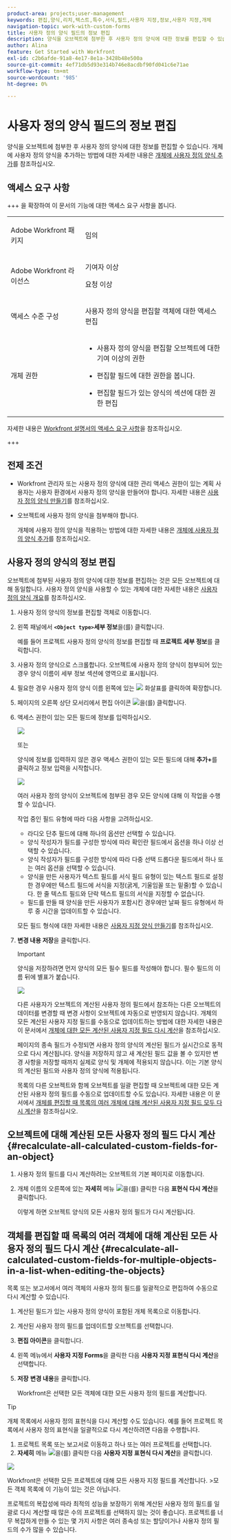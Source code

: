 ```yaml
---
product-area: projects;user-management
keywords: 편집,양식,리치,텍스트,특수,서식,필드,사용자 지정,정보,사용자 지정,개체
navigation-topic: work-with-custom-forms
title: 사용자 정의 양식 필드의 정보 편집
description: 양식을 오브젝트에 첨부한 후 사용자 정의 양식에 대한 정보를 편집할 수 있습니다. 오브젝트에 사용자 정의 양식을 추가하는 방법에 대한 자세한 내용은 오브젝트에 사용자 정의 양식 추가를 참조하십시오.
author: Alina
feature: Get Started with Workfront
exl-id: c2b6afde-91a8-4e17-8e1a-3428b48e500a
source-git-commit: 4ef71db5d93e314b746e8acdbf90fd041c6e71ae
workflow-type: tm+mt
source-wordcount: '985'
ht-degree: 0%

---
```


# 사용자 정의 양식 필드의 정보 편집

<!--Audited: 10/2025-->

양식을 오브젝트에 첨부한 후 사용자 정의 양식에 대한 정보를 편집할 수 있습니다. 개체에 사용자 정의 양식을 추가하는 방법에 대한 자세한 내용은 [개체에 사용자 정의 양식 추가](../../workfront-basics/work-with-custom-forms/add-a-custom-form-to-an-object.md)를 참조하십시오.

## 액세스 요구 사항

+++ 을 확장하여 이 문서의 기능에 대한 액세스 요구 사항을 봅니다.

<table style="table-layout:auto"> 
 <col> 
 <col> 
 <tbody> 
  <tr> 
   <td role="rowheader"> <p>Adobe Workfront 패키지</p> </td> 
   <td>임의</td> 
  </tr> 
  <tr> 
   <td role="rowheader"> <p>Adobe Workfront 라이선스</p> </td> 
   <td> <p>기여자 이상</p> 
   <p>요청 이상</p> </td> 
  </tr> 
  <tr data-mc-conditions=""> 
   <td role="rowheader">액세스 수준 구성</td> 
   <td> <p>사용자 정의 양식을 편집할 객체에 대한 액세스 편집</p> </td> 
  </tr> 
  <tr data-mc-conditions=""> 
   <td role="rowheader"> <p>개체 권한</p> </td> 
   <td> 
    <ul> 
     <li> <p>사용자 정의 양식을 편집할 오브젝트에 대한 기여 이상의 권한</p> </li> 
     <li><p>편집할 필드에 대한 권한을 봅니다.</p></li> 
     <li><p>편집할 필드가 있는 양식의 섹션에 대한 권한 편집</p></li> 
    </ul></td> 
  </tr> 
 </tbody> 
</table>

자세한 내용은 [Workfront 설명서의 액세스 요구 사항](/help/quicksilver/administration-and-setup/add-users/access-levels-and-object-permissions/access-level-requirements-in-documentation.md)을 참조하십시오.

+++

<!--Old:
<table style="table-layout:auto"> 
 <col> 
 <col> 
 <tbody> 
  <tr> 
   <td role="rowheader"> <p>Adobe Workfront plan*</p> </td> 
   <td>Team or higher</td> 
  </tr> 
  <tr> 
   <td role="rowheader"> <p>Adobe Workfront licenses*</p> </td> 
   <td> <p>Request or higher</p> </td> 
  </tr> 
  <tr data-mc-conditions=""> 
   <td role="rowheader">Access level*</td> 
   <td> <p>Edit access to the object for which you want to edit the custom form</p> <p>Note: If you still don't have access, ask your Workfront administrator if they set additional restrictions in your access level. For information on how a Workfront administrator can change your access level, see <a href="../../administration-and-setup/add-users/configure-and-grant-access/create-modify-access-levels.md" class="MCXref xref">Create or modify custom access levels</a>.</p> </td> 
  </tr> 
  <tr data-mc-conditions=""> 
   <td role="rowheader"> <p>Object permissions</p> </td> 
   <td> 
    <ul> 
     <li> <p>Contribute or higher permissions on the object for which you want to edit the custom form</p> </li> 
     <li>View permissions on the fields you want to edit. For information about sharing permissions for custom fields, see <a href="/help/quicksilver/administration-and-setup/customize-workfront/create-manage-custom-forms/form-designer/manage-a-form/share-custom-fields.md" class="MCXref xref">Configure sharing for custom fields and widgets</a>.</li> 
     <li> <p>Edit permissions for the sections on the form where the fields you want to edit are located</p> </li> 
    </ul> <p>For information on requesting additional access for objects, see <a href="../../workfront-basics/grant-and-request-access-to-objects/request-access.md" class="MCXref xref">Request access to objects </a>.</p> </td> 
  </tr> 
 </tbody> 
</table>-->

## 전제 조건

* Workfront 관리자 또는 사용자 정의 양식에 대한 관리 액세스 권한이 있는 계획 사용자는 사용자 환경에서 사용자 정의 양식을 만들어야 합니다. 자세한 내용은 [사용자 정의 양식 만들기](/help/quicksilver/administration-and-setup/customize-workfront/create-manage-custom-forms/form-designer/design-a-form/design-a-form.md)를 참조하십시오.
* 오브젝트에 사용자 정의 양식을 첨부해야 합니다.

  개체에 사용자 정의 양식을 적용하는 방법에 대한 자세한 내용은 [개체에 사용자 정의 양식 추가](../../workfront-basics/work-with-custom-forms/add-a-custom-form-to-an-object.md)를 참조하십시오.

## 사용자 정의 양식의 정보 편집

오브젝트에 첨부된 사용자 정의 양식에 대한 정보를 편집하는 것은 모든 오브젝트에 대해 동일합니다. 사용자 정의 양식을 사용할 수 있는 개체에 대한 자세한 내용은 [사용자 정의 양식 개요](../../administration-and-setup/customize-workfront/create-manage-custom-forms/custom-forms-overview.md)를 참조하십시오.

1. 사용자 정의 양식의 정보를 편집할 객체로 이동합니다.
1. 왼쪽 패널에서 **`<Object type>`세부 정보**&#x200B;을(를) 클릭합니다.

   예를 들어 프로젝트 사용자 정의 양식의 정보를 편집할 때 **프로젝트 세부 정보**&#x200B;를 클릭합니다.

1. 사용자 정의 양식으로 스크롤합니다. 오브젝트에 사용자 정의 양식이 첨부되어 있는 경우 양식 이름이 세부 정보 섹션에 영역으로 표시됩니다.
1. 필요한 경우 사용자 정의 양식 이름 왼쪽에 있는 ![](assets/expand-arrow-right.png) 화살표를 클릭하여 확장합니다.
1. 페이지의 오른쪽 상단 모서리에서 편집 아이콘 ![](assets/edit-icon.png)을(를) 클릭합니다.
1. 액세스 권한이 있는 모든 필드에 정보를 입력하십시오.

   ![](assets/click-in-field-to-edit-info-350x132.png)

   또는

   양식에 정보를 입력하지 않은 경우 액세스 권한이 있는 모든 필드에 대해 **추가+**&#x200B;를 클릭하고 정보 입력을 시작합니다.

   ![](assets/plus-add-to-edit-info-350x180.png)

   여러 사용자 정의 양식이 오브젝트에 첨부된 경우 모든 양식에 대해 이 작업을 수행할 수 있습니다.

   작업 중인 필드 유형에 따라 다음 사항을 고려하십시오.

   * 라디오 단추 필드에 대해 하나의 옵션만 선택할 수 있습니다.
   * 양식 작성자가 필드를 구성한 방식에 따라 확인란 필드에서 옵션을 하나 이상 선택할 수 있습니다.
   * 양식 작성자가 필드를 구성한 방식에 따라 다중 선택 드롭다운 필드에서 하나 또는 여러 옵션을 선택할 수 있습니다.
   * 양식을 만든 사용자가 텍스트 필드를 서식 필드 유형이 있는 텍스트 필드로 설정한 경우에만 텍스트 필드에 서식을 지정(굵게, 기울임꼴 또는 밑줄)할 수 있습니다. 한 줄 텍스트 필드와 단락 텍스트 필드의 서식을 지정할 수 없습니다.
   * 필드를 만들 때 양식을 만든 사용자가 포함시킨 경우에만 날짜 필드 유형에서 하루 중 시간을 업데이트할 수 있습니다.

   모든 필드 형식에 대한 자세한 내용은 [사용자 지정 양식 만들기](/help/quicksilver/administration-and-setup/customize-workfront/create-manage-custom-forms/form-designer/design-a-form/design-a-form.md)를 참조하십시오.

1. **변경 내용 저장**&#x200B;을 클릭합니다.

   >[!IMPORTANT]
   >
   >양식을 저장하려면 먼저 양식의 모든 필수 필드를 작성해야 합니다. 필수 필드의 이름 뒤에 별표가 붙습니다.
   >
   >![](assets/nwe-required-custom-field.png)

   다른 사용자가 오브젝트의 계산된 사용자 정의 필드에서 참조하는 다른 오브젝트의 데이터를 변경할 때 변경 사항이 오브젝트에 자동으로 반영되지 않습니다. 개체의 모든 계산된 사용자 지정 필드를 수동으로 업데이트하는 방법에 대한 자세한 내용은 이 문서에서 [개체에 대한 모든 계산된 사용자 지정 필드 다시 계산](#recalculate-all-calculated-custom-fields-for-an-object)을 참조하십시오.

   페이지의 종속 필드가 수정되면 사용자 정의 양식의 계산된 필드가 실시간으로 동적으로 다시 계산됩니다. 양식을 저장하지 않고 새 계산된 필드 값을 볼 수 있지만 변경 사항을 저장할 때까지 실제로 양식 및 개체에 적용되지 않습니다. 이는 기본 양식의 계산된 필드와 사용자 정의 양식에 적용됩니다.

   목록의 다른 오브젝트와 함께 오브젝트를 일괄 편집할 때 오브젝트에 대한 모든 계산된 사용자 정의 필드를 수동으로 업데이트할 수도 있습니다. 자세한 내용은 이 문서에서 [개체를 편집할 때 목록의 여러 개체에 대해 계산된 사용자 지정 필드 모두 다시 계산](#recalculate-all-calculated-custom-fields-for-multiple-objects-in-a-list-when-editing-the-objects)을 참조하십시오.

## 오브젝트에 대해 계산된 모든 사용자 정의 필드 다시 계산  {#recalculate-all-calculated-custom-fields-for-an-object}

1. 사용자 정의 필드를 다시 계산하려는 오브젝트의 기본 페이지로 이동합니다.
1. 개체 이름의 오른쪽에 있는 **자세히** 메뉴 ![](assets/more-icon.png)을(를) 클릭한 다음 **표현식 다시 계산**&#x200B;을 클릭합니다.

   이렇게 하면 오브젝트 양식의 모든 사용자 정의 필드가 다시 계산됩니다.

## 객체를 편집할 때 목록의 여러 객체에 대해 계산된 모든 사용자 정의 필드 다시 계산 {#recalculate-all-calculated-custom-fields-for-multiple-objects-in-a-list-when-editing-the-objects}

<!--
<p data-mc-conditions="QuicksilverOrClassic.Draft mode">(NOTE: this will need to be edited when the bulk edit for objects update in NW)</p>
-->

목록 또는 보고서에서 여러 객체의 사용자 정의 필드를 일괄적으로 편집하여 수동으로 다시 계산할 수 있습니다.

1. 계산된 필드가 있는 사용자 정의 양식이 포함된 개체 목록으로 이동합니다.
1. 계산된 사용자 정의 필드를 업데이트할 오브젝트를 선택합니다.
1. **편집 아이콘**&#x200B;을 클릭합니다.
1. 왼쪽 메뉴에서 **사용자 지정 Forms**&#x200B;을 클릭한 다음 **사용자 지정 표현식 다시 계산**&#x200B;을 선택합니다.
1. **저장** **변경 내용**&#x200B;을 클릭합니다.

   Workfront은 선택한 모든 객체에 대한 모든 사용자 정의 필드를 계산합니다.

>[!TIP]
>
>개체 목록에서 사용자 정의 표현식을 다시 계산할 수도 있습니다. 예를 들어 프로젝트 목록에서 사용자 정의 표현식을 일괄적으로 다시 계산하려면 다음을 수행합니다.
>
>1. 프로젝트 목록 또는 보고서로 이동하고 하나 또는 여러 프로젝트를 선택합니다.
>1. **자세히** 메뉴 ![](assets/more-icon.png)을(를) 클릭한 다음 **사용자 지정 표현식 다시 계산**&#x200B;을 클릭합니다.
>
>![](assets/recalculate-expressions-timeline-finances-drop-down-in-project-list-nwe.png)
>
>Workfront은 선택한 모든 프로젝트에 대해 모든 사용자 지정 필드를 계산합니다.
>&#x200B;>모든 객체 목록에 이 기능이 있는 것은 아닙니다.
>
>프로젝트의 복잡성에 따라 최적의 성능을 보장하기 위해 계산된 사용자 정의 필드를 일괄로 다시 계산할 때 많은 수의 프로젝트를 선택하지 않는 것이 좋습니다. 프로젝트를 너무 복잡하게 만들 수 있는 몇 가지 사항은 여러 종속성 또는 할당이거나 사용자 정의 필드의 수가 많을 수 있습니다.


